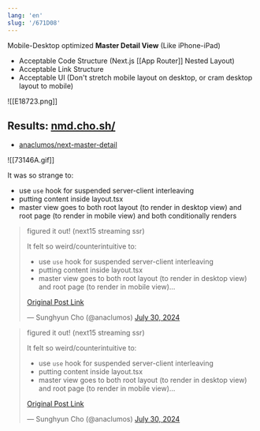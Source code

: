 ```yaml
---
lang: 'en'
slug: '/671D08'
---
```


Mobile-Desktop optimized **Master Detail View** (Like iPhone-iPad)

- Acceptable Code Structure (Next.js [[App Router]] Nested Layout)
- Acceptable Link Structure
- Acceptable UI (Don't stretch mobile layout on desktop, or cram desktop layout to mobile)

![[E18723.png]]

## Results: [nmd.cho.sh/](https://nmd.cho.sh/)

- [anaclumos/next-master-detail](https://github.com/anaclumos/next-master-detail)

![[73146A.gif]]

It was so strange to:

- use `use` hook for suspended server-client interleaving
- putting content inside layout.tsx
- master view goes to both root layout (to render in desktop view) and root page (to render in mobile view) and both conditionally renders

<blockquote class="twitter-tweet">

figured it out! (next15 streaming ssr)

It felt so weird/counterintuitive to:

- use `use` hook for suspended server-client interleaving
- putting content inside layout.tsx
- master view goes to both root layout (to render in desktop view) and root page (to render in mobile view)…

[Original Post Link](https://t.co/KIyfrWUwI2)

&mdash; Sunghyun Cho (@anaclumos) [July 30, 2024](https://twitter.com/anaclumos/status/1818210670388936713?ref_src=twsrc%5Etfw)

</blockquote>

<blockquote class="twitter-tweet">

figured it out! (next15 streaming ssr)

It felt so weird/counterintuitive to:

- use `use` hook for suspended server-client interleaving
- putting content inside layout.tsx
- master view goes to both root layout (to render in desktop view) and root page (to render in mobile view)…

[Original Post Link](https://t.co/KIyfrWUwI2)

&mdash; Sunghyun Cho (@anaclumos) [July 30, 2024](https://twitter.com/anaclumos/status/1818210670388936713?ref_src=twsrc%5Etfw)

</blockquote>
